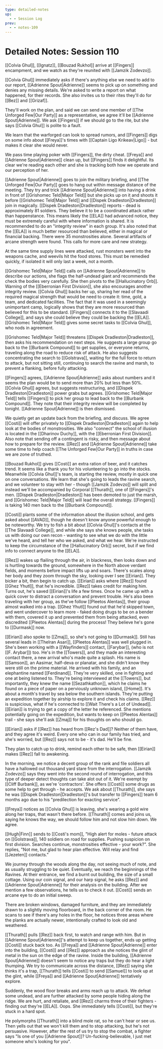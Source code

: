```yaml
---
type: detailed-notes
up:
  - - Session Log
prev:
  - - notes-109
---
```

# Detailed Notes: Session 110

[[Colvia Ghul]], [[Ignatz]], [[Bouzad Rukhol]] arrive at [[Fingers]] encampment, and we watch as they're reunited with [[Jamzik Zodevzo]].

[[Colvia Ghul]] immediately asks if there's anything else we need to add to our report, [[Adrienne Spout|Adrienne]] seems to pick up on something and denies any missing details. We're asked to write a report on what happened, for their records. She also invites us to their rites they'll do for [[Bez]] and [[Grizaf]].

They'll work on the plan, and said we can send one member of [[The Unforged Few|Our Party]] as a representative, we agree it'll be [[Adrienne Spout|Adrienne]]. We ask [[Fingers]] if we should go to the rite, but she says [[Colvia Ghul]] is polite to a fault. 

We learn that the warforged can look to spread rumors, and [[Fingers]] digs on some info about [[Freya]]'s times with [[Captain Ligo Krikeav|Ligo]] - but makes it clear she would never. 

We pass time playing poker with [[Fingers]], the dirty cheat. [[Freya]] and [[Adrienne Spout|Adrienne]] clean up, but [[Fingers]] finds it delightful. Its clear we're reading each other and she is tracking both how we operate and our perception of her. 

[[Adrienne Spout|Adrienne]] goes to join the military briefing, and [[The Unforged Few|Our Party]] goes to hang out within message distance of the meeting. They try and trick [[Adrienne Spout|Adrienne]] into having a drink in front of [[Grishomec Teld|Major Teld]] but she picks up on it and shoots it before [[Grishomec Teld|Major Teld]] and [[Dispek Dradleston|Dradleston]] join in magically. [[Dispek Dradleston|Dradleston]] reports - dead is approximately 81 soldiers. They believe it to be a coordinated attack rather than happenstance. This means likely the [[ELA]] had advanced notice, they must be extremely careful with where information is shared. It is recommended to do an "integrity review" in each group. It's also noted that the [[ELA]] is much better resourced than believed, either in magical or financial backing. There were 35 monstrosities alone. Several artifacts of arcane strength were found. This calls for more care and new strategy.

At the same time supply lines were attacked, rust monsters went into the weapons cache, and weevils hit the food stores. This must be remedied quickly, if isolated it will only last a week, not a month.

[[Grishomec Teld|Major Teld]] calls on [[Adrienne Spout|Adrienne]] to describe our actions, she flags the half-undead giant and recommends the check the bodies very carefully. She then pivots to the [[Hallucinatory Orb]]. Warning of the [[Eberronian First Division]], she also encourages another integrity review. [[Colvia Ghul]] backs her up, sharing her read of the required magical strength that would be need to create it: time, gold, a team, and dedicated facilities. The fact that it was used in a seemingly unimportant camp, logically shows that they are more resourced than believed for this to be standard. [[Fingers]] connects it to the [[Slavaadi College]], and says she could believe they could be backing the [[ELA]]. [[Grishomec Teld|Major Teld]] gives some secret tasks to [[Colvia Ghul]], who nods in agreement.

[[Grishomec Teld|Major Teld]] threatens [[Dispek Dradleston|Dradleston]], then asks his recommendation on next steps. He suggests a large group go back to the [[Burbank Compound]] to get supplies, or everyone returns, traveling along the road to reduce risk of attack. He also suggests concentrating the search to [[Golstrava]], waiting for the full force to return to attack, but not sitting still, continuing to search the ravine and marsh, to prevent a flanking, before fully attacking.

[[Fingers]] agrees, [[Adrienne Spout|Adrienne]] asks about numbers and it seems the plan would be to send more than 20% but less than 50%. [[Colvia Ghul]] agrees, but suggests restructuring, and [[Dispek Dradleston|Dradleston]] power grabs but agrees. [[Grishomec Teld|Major Teld]] tells [[Fingers]] to pick her group to lead back to the [[Burbank Compound]]. They note that their integrity review will be completed by tonight. [[Adrienne Spout|Adrienne]] is then dismissed.

We quietly get an update back from the briefing, and discuss. We agree [[Costi]] will offer privately to [[Dispek Dradleston|Dradleston]] again to help look at the bodies of monstrosities. We also "connect" the school of illusion is located in the [[Dharinov Duchy]], with the [[Eberronian First Division]]. Also note that sending off a contingent is risky, and then message about how to prepare for the review. [[Rez]] and [[Adrienne Spout|Adrienne]] take some time to help coach [[The Unforged Few|Our Party]] in truths in case we are zone of truthed. 

[[Bouzad Rukhol]] gives [[Costi]] an extra ration of beer, and it catches trend. It seems like a thank you for his volunteering to go into the stocks. Meanwhile [[Colvia Ghul]]'s team, is starting the review, mostly in quick one on one conversations. We learn that she's going to leads the ravine search, and we volunteer to stay with her - though [[Jamzik Zodevzo]] will split and instead we'll be accompanied by Corporal [[Thurath]], one of [[Fingers]]'s men. [[Dispek Dradleston|Dradleston]] has been demoted to just the marsh, and [[Grishomec Teld|Major Teld]] will lead the overall strategy. [[Fingers]] is taking 140 men back to the [[Burbank Compound]]. 

[[Costi]] plants some of the information about the illusion school, and gets asked about [[AVAD]], though he doesn't know anyone powerful enough to be noteworthy. We try to fish a bit about [[Colvia Ghul]]'s contacts at the [[The Slavaadi College]], and while she says she knows people, she tasks us with doing our own recon - wanting to see what we do with  the little we've heard, and tell her who we asked, and what we hear. We're instructed to keep the circumstance of the [[Hallucinatory Orb]] secret, but if we find info to connect anyone to the [[ELA]]. 

[[Rez]] wakes up flailing through the air, in blackness, then looks down and is hurtling towards the ground, somewhere in the North above verdant fields, and moments before impact lifts up and soars. There's scales along her body and they zoom through the sky, looking over I see [[Eirian]]. They bicker a bit, then begin to catch up. [[Eirian]] asks where [[Rez]] found [[Ghez Yhutl]], that he's incredible. [[Rez]] takes credit for making him. Turns out, he's saved [[Eirian]]'s life a few times. Once he came up with a quick cover to distract a conversation and prevent trouble. He's also been traveling with her group, as the've follow [[Pleetos Alentas]], their group almost walked into a trap. [[Ghez Yhutl]] found out that he'd skipped town, and went undercover to learn more - faked doing drugs to be on a bender with them, covered it up and prevented them from being attacked, even discredited [[Pleetos Alentas]] during the process! They believe he's gone to [[Durmask]] now. 

[[Eirian]] also spoke to [[Zmaj]], so she's not going to [[Durmask]]. Still has several leads in [[Thelran Asari]], [[Pleetos Alentas]] was well plugged in. She's been working with a [[Wayfinders]] contact, [[Farybar]], (who is not [[F. Arybar]]) too. He's in the [[Towers]], and they made an interesting contact there, a new arrival who's made quite a splash. His name is [[Samson]], an Aasimar, half-deva or planatar, and she didn't know they were still on the prime material. He arrived with his family, and an elephantine named [[Ferdinand]]. They're very skilled, one in fighting and one at being listened to. They're being interviewed at the [[Towers]], but importantly, they knew the name [[Sezathkathon]], which he claims he found on a piece of paper on a perviously unknown island, [[Home]]. It's about a month's travel by sea below the southern islands. They're putting an expedition together by airship to explore it and check his claims. [[Rez]] is suspicious, what if he's connected to [[Wait There's a Lot of Undead]]. [[Eirian]] is trying to get a copy of the letter he referenced. She mentions potentially going on the expedition, but wants to keep on [[Pleetos Alentas]] trail - she says she'll ask [[Zmaj]] for his thoughts on who should go. 

[[Eirian]] asks if [[Rez]] has heard from [[Rez's Dad]]? Neither of them have, and they agree it's weird. Every one who can in our family has tried, and she's worried, but [[Rez]] says not to be - it's dad. He'll be fine. 

They plan to catch up to drink, remind each other to be safe, then [[Eirian]] makes [[Rez]] fall to awakening.

In the morning, we notice a decent group of the rank and file soldiers all have a hallowed out thousand yard stare from the interrogation. [[Jamzik Zodevzo]] says they went into the second round of interrogation, and this type of deeper detect thoughts can take alot out of it. We're exempt by [[Cliff Burbank]], as we're 'contractors'. She offers [[Costi]] some drugs as some help to get through - he accepts. We ask about [[Thurath]], she says he was [[Dispek Dradleston|Dradleston]]'s but transfer to [[Fingers]] team 6 months ago due to his "predilection for exacting service".

[[Freya]] notices as [[Colvia Ghul]] is leaving, she's wearing a gold wire along her traps, that wasn't there before. [[Thurath]] comes and joins us, saying he knows the way, we should follow him and not slow him down. We agree. 

[[Hugh|Finn]] sends to [[Costi's mom]], "High alert for moles - future attack on [[Golstrava]], 140 soldiers on road for supplies. Pushing suspicion on first division. Searches continue, monstrosities effective - your work?". She replies, "Not me, but glad to hear plan effective. Will relay and find [[Jezeten]] contacts."

We journey through the woods along the day, not seeing much of note, and as usually struggling to be quiet. Eventually, we reach the beginnings of the Ravines. At their entrance, we find a burnt out building, the size of a small cottage. Using our coin signal, and our harp signal, he asks [[Rez]] and [[Adrienne Spout|Adrienne]] for their analysis on the building. After we mention a few observations, he tells us to check it out. [[Costi]] sends an arcane eye to do an initial sweep. 

There are broken windows, damaged furniture, and they are immediately drawn to a slightly moving floorboard, in the back corner of the room. He scans to see if there's any holes in the floor, he notices three areas where the planks are actually newer, intentionally crafted to look old and weathered. 

[[Thurath]] pulls [[Rez]] back first, to watch and range with him. But in [[Adrienne Spout|Adrienne]]'s attempt to keep us together, ends up getting [[Costi]] stuck back too. As [[Freya]] and [[Adrienne Spout|Adrienne]] enter into the building, [[Costi]] and [[Rez]] approach as she notices the glint of metal in the sun on the edge of the ravine. Inside the building, [[Adrienne Spout|Adrienne]] doesn't seem to notice any traps but they do hear a light thumping. We try to communicate across the distance, [[Rez]] saying she thinks it's a trap, [[Thurath]] tells [[Costi]] to send [[Samuel]] to look up at the glint, while [[Freya]] and [[Adrienne Spout|Adrienne]] tentatively explore. 

Suddenly, the wood floor breaks and arms reach up to attack. We defeat some undead, and are further attacked by some people hiding along the ridge. We are hurt, and retaliate, and [[Rez]]  charms three of their fighters - finding out they're [[ELA]]. Oops. She immediately tells [[Costi]], but they're stuck in a hard spot. 

He polymorphs [[Thurath]] into a blind mole rat, so he can't hear or see us. Then yells out that we won't kill them and to stop attacking, but he's not persuasive. However, after the rest of us try to stop the combat, a fighter says "Is one of you [[Adrienne Spout]]? Un-fucking-believable, I just met someone who's looking for you".





